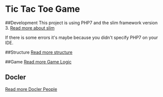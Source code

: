 # Tic Tac Toe Game

##Development
This project is using PHP7 and the slim framework version 3.
[Read more about slim ](https://www.slimframework.com/docs/)

If there is some errors it's maybe because you didn't specify PHP7 on your IDE.

##Structure
[Read more structure](STRUCTURE.md)

##Game
[Read more Game Logic ](https://github.com/major66/tic-tac-toe-docler/blob/master/documentation/GAME.md)

## Docler
[Read more Docler People ](https://github.com/major66/tic-tac-toe-docler/blob/master/documentation/DOCLER.md)
